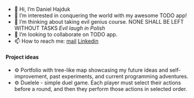 - 👋 Hi, I’m Daniel Hajduk
- 👀 I’m interested in conquering the world with my awesome TODO app!
- 🌱 I’m thinking about taking evil genius course. NONE SHALL BE LEFT WITHOUT TASKS *Evil laugh in Polish*
- 💞️ I’m looking to collaborate on TODO app.
- 📫 How to reach me: [mail](mailto:danhajduk@protonmail.com) [Linkedin](https://www.linkedin.com/in/daniel-hajduk-7a75231bb)

#### Project ideas
- ⚙️ Portfolio with tree-like map showcasing my future ideas and self-improvement, past experiments, and current programming adventures.
- ⚙️ Duelele - simple duel game. Each player must select their actions before a round, and then they perform those actions in selected order.
<!---
DanielHajduk98/DanielHajduk98 is a ✨ special ✨ repository because its `README.md` (this file) appears on your GitHub profile.
You can click the Preview link to take a look at your changes.
--->
